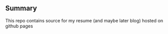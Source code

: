 Summary
---------
This repo contains source for my resume (and maybe later blog) hosted on github pages
